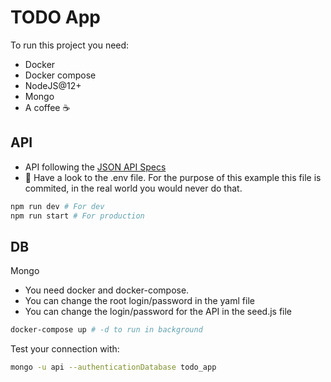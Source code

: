 # TODO App

To run this project you need:

- Docker
- Docker compose
- NodeJS@12+
- Mongo
- A coffee ☕️

## API

- API following the [JSON API Specs](https://jsonapi.org/)
- 🚨 Have a look to the .env file. For the purpose of this example this file is commited, in the real world you would never do that.

```sh
npm run dev # For dev
npm run start # For production
```

## DB

Mongo

- You need docker and docker-compose.
- You can change the root login/password in the yaml file
- You can change the login/password for the API in the seed.js file

```sh
docker-compose up # -d to run in background
```

Test your connection with:

```sh
mongo -u api --authenticationDatabase todo_app
```
